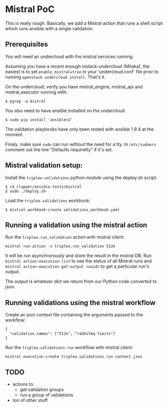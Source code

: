 # Mistral PoC

This is really rough. Basically, we add a Mistral action that runs a
shell script which runs ansible with a single validation.

## Prerequisites

You will need an undercloud with the mistral services running.

Assuming you have a recent enough instack-undercloud (Mitaka), the easiest is
to set `enable_mistral=true` in your 'undercloud.conf' file prior to running
`openstack undercloud install`. That's it.

On the undercloud, verify you have mistral_engine, mistral_api and
mistral_executor running with:

    $ pgrep -a mistral

You also need to have ansible installed on the undercloud:

    $ sudo pip install 'ansible<2'

The validation playbooks have only been tested with ansible 1.9.4 at the
moment.

Finaly, make sure `sudo` can run without the need for a tty. In `/etc/sudoers`
comment out the line "Defaults requiretty" if it's set.


## Mistral validation setup:

Install the `tripleo-validations` python module using the deploy.sh script:

    $ cd clapper/ansible-tests/mistral
    $ sudo ./deploy.sh

Load the `tripleo.validations` workbook:

    $ mistral workbook-create validations_workbook.yaml

## Running a validation using the mistral action

Run the `tripleo.run_validation` action with mistral client:

    mistral run-action -s tripleo.run_validation 512e

It will be run asynchronously and store the result in the mistral DB. Run
`mistral action-execution-list` to see the status of all Mistral runs and
`mistral action-execution-get-output <uuid>` to get a particular run's output.

The output is whatever dict we return from our Python code converted to json.

## Running validations using the mistral workflow

Create an json context file containing the arguments passed to the workflow:

    {
      "validation_names": ["512e", "rabbitmq-limits"]
    }

Run the `tripleo.validations.run` workflow with mistral client:

    mistral execution-create tripleo.validations.run context.json

## TODO

* actions to:
  * get validation groups
  * run a group of validations
* ton of other stuff
